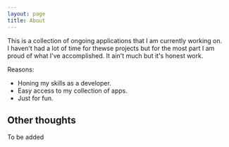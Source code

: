 ```yaml
---
layout: page
title: About
---
```


This is a collection of ongoing applications that I am currently working on.  
I haven't had a lot of time for thewse projects but for the most part I am proud of what I've accomplished. 
It ain't much but it's honest work.

Reasons:
- Honing my skills as a developer.
- Easy access to my collection of apps.
- Just for fun.

## Other thoughts

To be added
